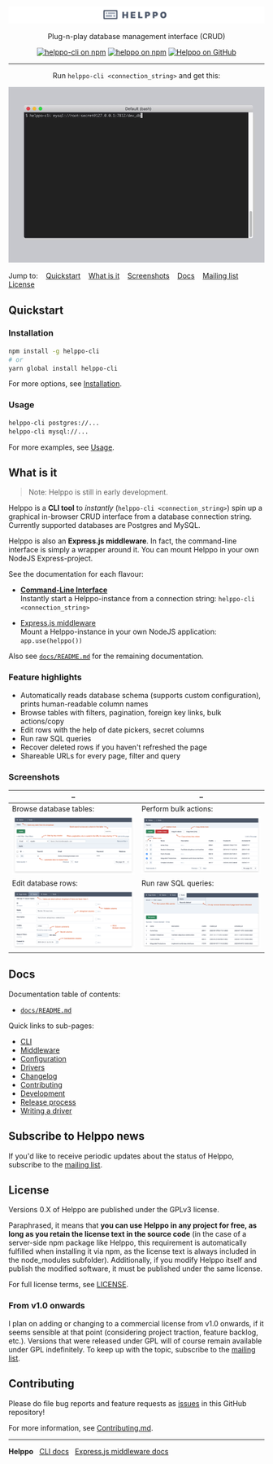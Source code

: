 <p align="center">
<img src="docs/screenshots/readme_logo.png" alt="Helppo" />
</p>
<p align="center">
Plug-n-play database management interface (CRUD)
</p>
<p align="center">
<a href="https://www.npmjs.com/package/helppo-cli"><img src="https://img.shields.io/badge/npm-helppo--cli-blue" alt="helppo-cli on npm"></a>
<a href="https://www.npmjs.com/package/helppo"><img src="https://img.shields.io/badge/npm-helppo-blue" alt="helppo on npm"></a>
<a href="https://github.com/codeclown/helppo"><img src="https://img.shields.io/badge/github-codeclown%2Fhelppo-lightgrey" alt="Helppo on GitHub"></a>
</p>

---

<p align="center">
Run <code>helppo-cli &lt;connection_string&gt;</code> and get this:
</p>
<p align="center">
<img src="docs/screenshots/readme_intro.gif" alt="Gif of helppo on the command line" />
</p>

<p>
Jump to:   
<a href="#quickstart">Quickstart</a>   
<a href="#what-is-it">What is it</a>   
<a href="#screenshots">Screenshots</a>   
<a href="#docs">Docs</a>   
<a href="#subscribe-to-helppo-news">Mailing list</a>   
<a href="#license">License</a>
</p>

## Quickstart

### Installation

```bash
npm install -g helppo-cli
# or
yarn global install helppo-cli
```

For more options, see [Installation](./docs/CLI.md#installation).

### Usage

```bash
helppo-cli postgres://...
helppo-cli mysql://...
```

For more examples, see [Usage](./docs/CLI.md#usage).

## What is it

> Note: Helppo is still in early development.

Helppo is a **CLI tool** to _instantly_ (`helppo-cli <connection_string>`) spin up a graphical in-browser CRUD interface from a database connection string. Currently supported databases are Postgres and MySQL.

Helppo is also an **Express.js middleware**. In fact, the command-line interface is simply a wrapper around it. You can mount Helppo in your own NodeJS Express-project.

See the documentation for each flavour:

- [**Command-Line Interface**](./docs/CLI.md)<br>
  Instantly start a Helppo-instance from a connection string: `helppo-cli <connection_string>`

- [Express.js middleware](./docs/Middleware.md)<br>
  Mount a Helppo-instance in your own NodeJS application: `app.use(helppo())`

Also see [`docs/README.md`](./docs/README.md) for the remaining documentation.

### Feature highlights

- Automatically reads database schema (supports custom configuration), prints human-readable column names
- Browse tables with filters, pagination, foreign key links, bulk actions/copy
- Edit rows with the help of date pickers, secret columns
- Run raw SQL queries
- Recover deleted rows if you haven't refreshed the page
- Shareable URLs for every page, filter and query

### Screenshots

| –                                                                   | –                                                                     |
| ------------------------------------------------------------------- | --------------------------------------------------------------------- |
| Browse database tables:                                             | Perform bulk actions:                                                 |
| ![Browse database tables](docs/screenshots/readme_browse_table.png) | ![Perform bulk actions](docs/screenshots/readme_batch_operations.png) |
| Edit database rows:                                                 | Run raw SQL queries:                                                  |
| ![Edit database rows](docs/screenshots/readme_edit_row.png)         | ![Run raw SQL queries](docs/screenshots/readme_raw_query.png)         |

## Docs

Documentation table of contents:

- [`docs/README.md`](/docs/README.md)

Quick links to sub-pages:

- [CLI](docs/CLI.md)
- [Middleware](docs/Middleware.md)
- [Configuration](docs/Configuration.md)
- [Drivers](docs/Drivers.md)
- [Changelog](docs/Changelog.md)
- [Contributing](docs/Contributing.md)
- [Development](docs/Development.md)
- [Release process](docs/Release-process.md)
- [Writing a driver](docs/Writing-a-driver.md)

## Subscribe to Helppo news

If you'd like to receive periodic updates about the status of Helppo, subscribe to the [mailing list](https://helppo.dev).

## License

Versions 0.X of Helppo are published under the GPLv3 license.

Paraphrased, it means that **you can use Helppo in any project for free, as long as you retain the license text in the source code** (in the case of a server-side npm package like Helppo, this requirement is automatically fulfilled when installing it via npm, as the license text is always included in the node_modules subfolder). Additionally, if you modify Helppo itself and publish the modified software, it must be published under the same license.

For full license terms, see [LICENSE](./LICENSE).

### From v1.0 onwards

I plan on adding or changing to a commercial license from v1.0 onwards, if it seems sensible at that point (considering project traction, feature backlog, etc.). Versions that were released under GPL will of course remain available under GPL indefinitely. To keep up with the topic, subscribe to the [mailing list](https://helppo.dev).

## Contributing

Please do file bug reports and feature requests as [issues](https://github.com/codeclown/helppo/issues) in this GitHub repository!

For more information, see [Contributing.md](./docs/Contributing.md).

---

**Helppo**   [CLI docs](./docs/CLI.md)   [Express.js middleware docs](./docs/Middleware.md)
